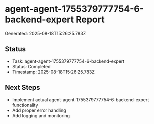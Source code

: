 # agent-agent-1755379777754-6-backend-expert Report

Generated: 2025-08-18T15:26:25.783Z

## Status
- Task: agent-agent-1755379777754-6-backend-expert
- Status: Completed
- Timestamp: 2025-08-18T15:26:25.783Z

## Next Steps
- Implement actual agent-agent-1755379777754-6-backend-expert functionality
- Add proper error handling
- Add logging and monitoring
